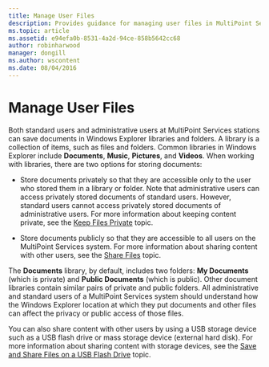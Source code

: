 ```yaml
---
title: Manage User Files
description: Provides guidance for managing user files in MultiPoint Services
ms.topic: article
ms.assetid: e94efa0b-8531-4a2d-94ce-858b5642cc68
author: robinharwood
manager: dongill
ms.author: wscontent
ms.date: 08/04/2016
---
```

# Manage User Files
Both standard users and administrative users at MultiPoint Services stations can save documents in Windows Explorer libraries and folders. A library is a collection of items, such as files and folders. Common libraries in Windows Explorer include **Documents**, **Music**, **Pictures**, and **Videos**. When working with libraries, there are two options for storing documents:

-   Store documents privately so that they are accessible only to the user who stored them in a library or folder. Note that administrative users can access privately stored documents of standard users. However, standard users cannot access privately stored documents of administrative users. For more information about keeping content private, see the [Keep Files Private](Keep-Files-Private.md) topic.

-   Store documents publicly so that they are accessible to all users on the MultiPoint Services system. For more information about sharing content with other users, see the [Share Files](Share-Files.md) topic.

The **Documents** library, by default, includes two folders: **My Documents** (which is private) and **Public Documents** (which is public). Other document libraries contain similar pairs of private and public folders. All administrative and standard users of a MultiPoint Services system should understand how the Windows Explorer location at which they put documents and other files can affect the privacy or public access of those files.

You can also share content with other users by using a USB storage device such as a USB flash drive or mass storage device (external hard disk). For more information about sharing content with storage devices, see the [Save and Share Files on a USB Flash Drive](Save-and-Share-Files-on-a-USB-Flash-Drive.md) topic.